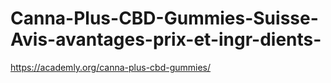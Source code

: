 # Canna-Plus-CBD-Gummies-Suisse-Avis-avantages-prix-et-ingr-dients-
https://academly.org/canna-plus-cbd-gummies/
